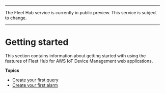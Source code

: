 --------

 The Fleet Hub service is currently in public preview\. This service is subject to change\.

--------

# Getting started<a name="aws-iot-monitor-user-getting-started"></a>

This section contains information about getting started with using the features of Fleet Hub for AWS IoT Device Management web applications\.

**Topics**
+ [Create your first query](aws-iot-monitor-user-getting-started-first-query.md)
+ [Create your first alarm](aws-iot-monitor-user-getting-started-first-alarm.md)